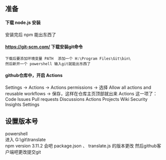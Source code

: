 ## 准备
#### 下载 node.js 安装 
安装完后 npm 能出东西了
#### https://git-scm.com/ 下载安装git命令
	下载后要添加环境变量 PATH  添加一个 H:\Program Files\Git\bin\
	然后新开一个 powershell 输入git就能出东西了

#### github仓库中，开启 Actions
 Settings -> Actions -> Actions permissions ->  选择 Allow all actions and reusable workflows -> 保存，这样在仓库主页顶部就出来 Actions 这一项了：
Code
Issues
Pull requests
Discussions
Actions
Projects
Wiki
Security
Insights
Settings

## 设置版本号
powershell   
进入 G:\git\translate  
npm version 3.11.2 
会吧 package.json 、 translate.js 的版本更改
然后github客户端吧更改提交git